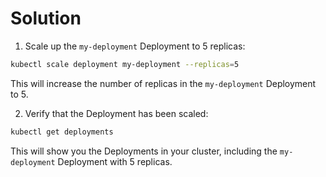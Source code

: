 # Solution

1. Scale up the `my-deployment` Deployment to 5 replicas:

```bash
kubectl scale deployment my-deployment --replicas=5
```

This will increase the number of replicas in the `my-deployment` Deployment to 5.

2. Verify that the Deployment has been scaled:

```bash
kubectl get deployments
```

This will show you the Deployments in your cluster, including the `my-deployment` Deployment with 5 replicas.
